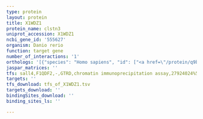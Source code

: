 ```yaml
---
type: protein
layout: protein
title: X1WDZ1
protein_name: clstn3
uniprot_accession: X1WDZ1
ncbi_gene_id: '555627'
organism: Danio rerio
function: target gene
number_of_interactions: '1'
orthologs: '[{"species": "Homo sapiens", "id": ["<a href=\"/protein/q9bqt9\">Q9BQT9</a>"]}, {"species": "Mus musculus", "id": ["<a href=\"/protein/q99jh7\">Q99JH7</a>"]}, {"species": "Rattus norvegicus", "id": ["<a href=\"/protein/g3v7j1\">G3V7J1</a>"]}, {"species": "Drosophila melanogaster", "id": ["<a href=\"/protein/q9v498\">Q9V498</a>"]}, {"species": "Caenorhabditis elegans", "id": ["<a href=\"/protein/g5ed46\">G5ED46</a>"]}]'
jaspar_matrices: ''
tfs: sall4,F1QDF2,-,GTRD,chromatin immunoprecipitation assay,27924024%5Buid%5D,No
targets: ''
tfs_download: tfs_of_X1WDZ1.tsv
targets_download: ''
bindingSites_download: ''
binding_sites_ls: ''

---
```


